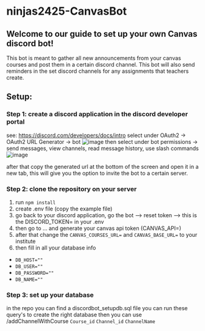 # ninjas2425-CanvasBot

## Welcome to our guide to set up your own Canvas discord bot!
This bot is meant to gather all new announcements from your canvas courses and post them in a certain discord channel.
This bot will also send reminders in the set discord channels for any assignments that teachers create.

## Setup:

### Step 1: create a discord application in the discord developer portal
see: https://discord.com/developers/docs/intro
select under OAuth2 -> OAuth2 URL Generator -> bot
![image](https://github.com/user-attachments/assets/3214d1f4-81eb-4497-ac98-64eef3c59186)
then select under bot permissions -> send messages, view channels, read message history, use slash commands
![image](https://github.com/user-attachments/assets/c354ae8d-8b4a-4c4e-ac3c-c91d939d2d86)

after that copy the generated url at the bottom of the screen and open it in a new tab, this will give you the option to invite the bot to a certain server.

### Step 2: clone the repository on your server
1. run `npm install`
2. create .env file (copy the example file)
3. go back to your discord application, go the bot --> reset token --> this is the DISCORD_TOKEN= in your .env
4. then go to ... and generate your canvas api token (CANVAS_API=)
5. after that change the `CANVAS_COURSES_URL=` and `CANVAS_BASE_URL=` to your institute
6. then fill in all your database info
- `DB_HOST=""`
- `DB_USER=""`
- `DB_PASSWORD=""`
- `DB_NAME=""`

### Step 3: set up your database
in the repo you can find a discordbot_setupdb.sql file you can run these query's to create the right database
then you can use /addChannelWithCourse `Course_id` `Channel_id` `ChannelName`

